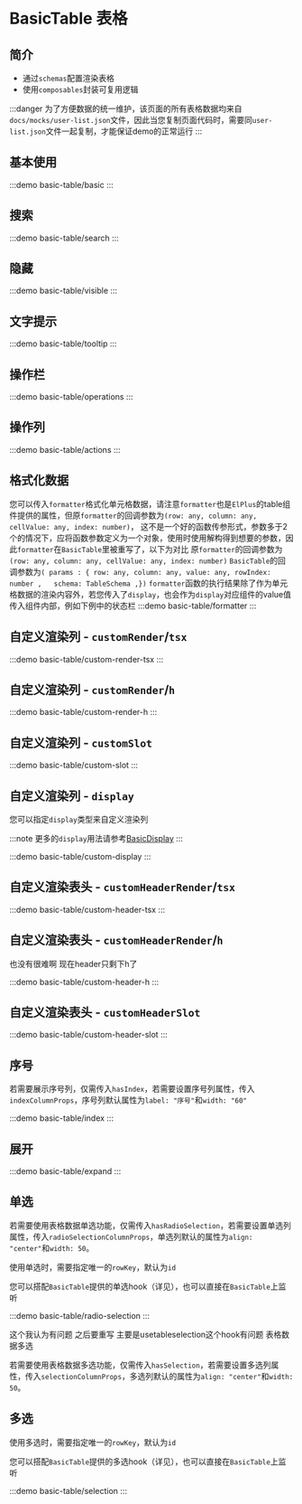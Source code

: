 # BasicTable 表格

## 简介

- 通过`schemas`配置渲染表格
- 使用`composables`封装可复用逻辑

:::danger
为了方便数据的统一维护，该页面的所有表格数据均来自`docs/mocks/user-list.json`文件，因此当您复制页面代码时，需要同`user-list.json`文件一起复制，才能保证demo的正常运行
:::

## 基本使用

:::demo
basic-table/basic
:::

## 搜索

:::demo
basic-table/search
:::

## 隐藏

:::demo
basic-table/visible
:::

## 文字提示

:::demo
basic-table/tooltip
:::

## 操作栏

:::demo
basic-table/operations
:::

## 操作列

:::demo
basic-table/actions
:::

## 格式化数据

您可以传入`formatter`格式化单元格数据，请注意`formatter`也是`ElPlus`的table组件提供的属性，但原`formatter`的回调参数为`(row: any, column: any, cellValue: any, index: number)`，
这不是一个好的函数传参形式，参数多于2个的情况下，应将函数参数定义为一个对象，使用时使用解构得到想要的参数，因此`formatter`在`BasicTable`里被重写了，以下为对比
原`formatter`的回调参数为`(row: any, column: any, cellValue: any, index: number)`
`BasicTable`的回调参数为`( params : { row: any, column: any, value: any, rowIndex: number ,   schema: TableSchema ,})`
`formatter`函数的执行结果除了作为单元格数据的渲染内容外，若您传入了`display`，也会作为`display`对应组件的value值传入组件内部，例如下例中的状态栏
:::demo
basic-table/formatter
:::

## 自定义渲染列 - `customRender`/`tsx`

:::demo
basic-table/custom-render-tsx
:::

## 自定义渲染列 - `customRender`/`h`

:::demo
basic-table/custom-render-h
:::

## 自定义渲染列 - `customSlot`

:::demo
basic-table/custom-slot
:::

## 自定义渲染列 - `display`

您可以指定`display`类型来自定义渲染列

:::note
更多的`display`用法请参考[BasicDisplay](/components/basic-display)
:::

:::demo
basic-table/custom-display
:::

## 自定义渲染表头 - `customHeaderRender`/`tsx`

:::demo
basic-table/custom-header-tsx
:::

## 自定义渲染表头 - `customHeaderRender`/`h`

也没有很难啊 现在header只剩下h了

:::demo
basic-table/custom-header-h
:::

## 自定义渲染表头 - `customHeaderSlot`

:::demo
basic-table/custom-header-slot
:::

## 序号

若需要展示序号列，仅需传入`hasIndex`，若需要设置序号列属性，传入`indexColumnProps`，序号列默认属性为`label: "序号"`和`width: "60"`

:::demo
basic-table/index
:::

## 展开

:::demo
basic-table/expand
:::

## 单选

若需要使用表格数据单选功能，仅需传入`hasRadioSelection`，若需要设置单选列属性，传入`radioSelectionColumnProps`，单选列默认的属性为`align: "center"`和`width: 50`。

使用单选时，需要指定唯一的`rowKey`，默认为`id`

您可以搭配`BasicTable`提供的单选hook（详见），也可以直接在`BasicTable`上监听

:::demo
basic-table/radio-selection
:::

这个我认为有问题 之后要重写 主要是usetableselection这个hook有问题 表格数据多选

若需要使用表格数据多选功能，仅需传入`hasSelection`，若需要设置多选列属性，传入`selectionColumnProps`，多选列默认的属性为`align: "center"`和`width: 50`。

## 多选

使用多选时，需要指定唯一的`rowKey`，默认为`id`

您可以搭配`BasicTable`提供的多选hook（详见），也可以直接在`BasicTable`上监听

:::demo
basic-table/selection
:::
